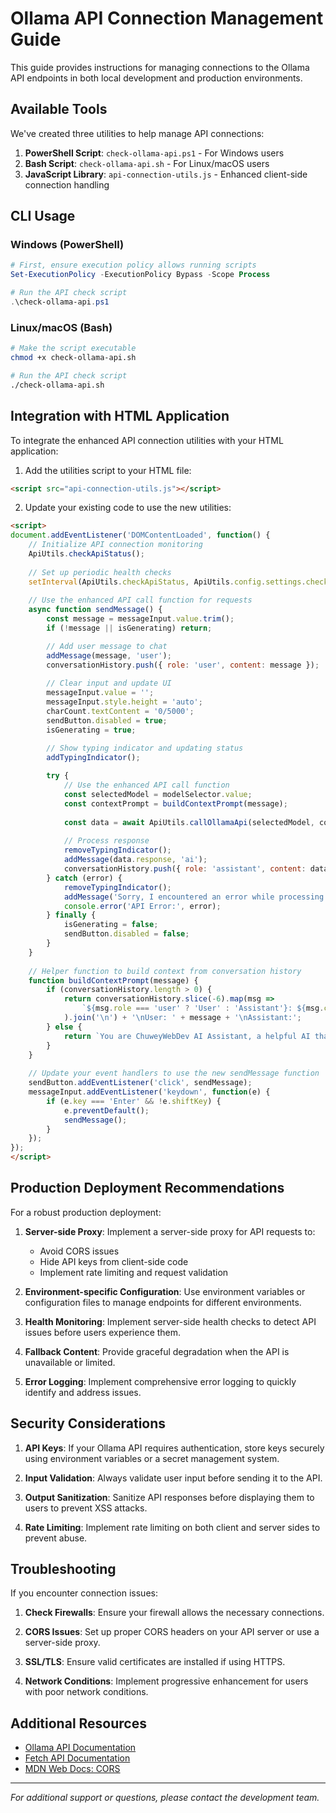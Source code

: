 # Ollama API Connection Management Guide

This guide provides instructions for managing connections to the Ollama API endpoints in both local development and production environments.

## Available Tools

We've created three utilities to help manage API connections:

1. **PowerShell Script**: `check-ollama-api.ps1` - For Windows users
2. **Bash Script**: `check-ollama-api.sh` - For Linux/macOS users
3. **JavaScript Library**: `api-connection-utils.js` - Enhanced client-side connection handling

## CLI Usage

### Windows (PowerShell)

```powershell
# First, ensure execution policy allows running scripts
Set-ExecutionPolicy -ExecutionPolicy Bypass -Scope Process

# Run the API check script
.\check-ollama-api.ps1
```

### Linux/macOS (Bash)

```bash
# Make the script executable
chmod +x check-ollama-api.sh

# Run the API check script
./check-ollama-api.sh
```

## Integration with HTML Application

To integrate the enhanced API connection utilities with your HTML application:

1. Add the utilities script to your HTML file:

```html
<script src="api-connection-utils.js"></script>
```

2. Update your existing code to use the new utilities:

```html
<script>
document.addEventListener('DOMContentLoaded', function() {
    // Initialize API connection monitoring
    ApiUtils.checkApiStatus();
    
    // Set up periodic health checks
    setInterval(ApiUtils.checkApiStatus, ApiUtils.config.settings.checkInterval);
    
    // Use the enhanced API call function for requests
    async function sendMessage() {
        const message = messageInput.value.trim();
        if (!message || isGenerating) return;

        // Add user message to chat
        addMessage(message, 'user');
        conversationHistory.push({ role: 'user', content: message });
        
        // Clear input and update UI
        messageInput.value = '';
        messageInput.style.height = 'auto';
        charCount.textContent = '0/5000';
        sendButton.disabled = true;
        isGenerating = true;

        // Show typing indicator and updating status
        addTypingIndicator();
        
        try {
            // Use the enhanced API call function
            const selectedModel = modelSelector.value;
            const contextPrompt = buildContextPrompt(message);
            
            const data = await ApiUtils.callOllamaApi(selectedModel, contextPrompt);
            
            // Process response
            removeTypingIndicator();
            addMessage(data.response, 'ai');
            conversationHistory.push({ role: 'assistant', content: data.response });
        } catch (error) {
            removeTypingIndicator();
            addMessage('Sorry, I encountered an error while processing your request. Please try again.', 'ai', true);
            console.error('API Error:', error);
        } finally {
            isGenerating = false;
            sendButton.disabled = false;
        }
    }
    
    // Helper function to build context from conversation history
    function buildContextPrompt(message) {
        if (conversationHistory.length > 0) {
            return conversationHistory.slice(-6).map(msg => 
                `${msg.role === 'user' ? 'User' : 'Assistant'}: ${msg.content}`
            ).join('\n') + '\nUser: ' + message + '\nAssistant:';
        } else {
            return `You are ChuweyWebDev AI Assistant, a helpful AI that specializes in web development, coding, and technical assistance. Be helpful, concise, and professional.\n\nUser: ${message}\nAssistant:`;
        }
    }
    
    // Update your event handlers to use the new sendMessage function
    sendButton.addEventListener('click', sendMessage);
    messageInput.addEventListener('keydown', function(e) {
        if (e.key === 'Enter' && !e.shiftKey) {
            e.preventDefault();
            sendMessage();
        }
    });
});
</script>
```

## Production Deployment Recommendations

For a robust production deployment:

1. **Server-side Proxy**: Implement a server-side proxy for API requests to:
   - Avoid CORS issues
   - Hide API keys from client-side code
   - Implement rate limiting and request validation

2. **Environment-specific Configuration**: Use environment variables or configuration files to manage endpoints for different environments.

3. **Health Monitoring**: Implement server-side health checks to detect API issues before users experience them.

4. **Fallback Content**: Provide graceful degradation when the API is unavailable or limited.

5. **Error Logging**: Implement comprehensive error logging to quickly identify and address issues.

## Security Considerations

1. **API Keys**: If your Ollama API requires authentication, store keys securely using environment variables or a secret management system.

2. **Input Validation**: Always validate user input before sending it to the API.

3. **Output Sanitization**: Sanitize API responses before displaying them to users to prevent XSS attacks.

4. **Rate Limiting**: Implement rate limiting on both client and server sides to prevent abuse.

## Troubleshooting

If you encounter connection issues:

1. **Check Firewalls**: Ensure your firewall allows the necessary connections.

2. **CORS Issues**: Set up proper CORS headers on your API server or use a server-side proxy.

3. **SSL/TLS**: Ensure valid certificates are installed if using HTTPS.

4. **Network Conditions**: Implement progressive enhancement for users with poor network conditions.

## Additional Resources

- [Ollama API Documentation](https://github.com/ollama/ollama/blob/main/docs/api.md)
- [Fetch API Documentation](https://developer.mozilla.org/en-US/docs/Web/API/Fetch_API)
- [MDN Web Docs: CORS](https://developer.mozilla.org/en-US/docs/Web/HTTP/CORS)

---

*For additional support or questions, please contact the development team.* 
